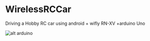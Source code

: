 WirelessRCCar
=============

Driving a Hobby RC car using android + wifly RN-XV +arduino Uno

![alt arduino](http://imageshack.com/a/img841/9538/5yvs.jpg)
